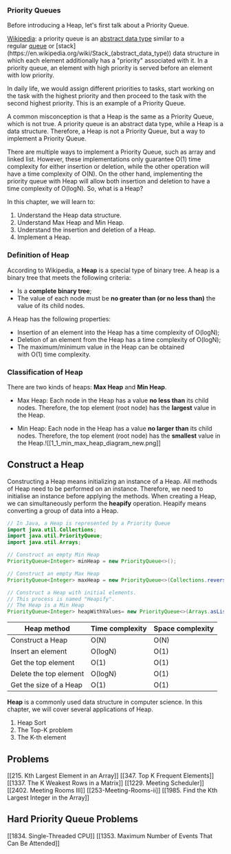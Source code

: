 ### Priority Queues

Before introducing a Heap, let's first talk about a Priority Queue.

[Wikipedia](https://en.wikipedia.org/wiki/Priority_queue): a priority queue is an [abstract data type](https://en.wikipedia.org/wiki/Abstract_data_type) similar to a regular [queue](https://en.wikipedia.org/wiki/Queue_(abstract_data_type)) or [stack](https://en.wikipedia.org/wiki/Stack_(abstract_data_type)) data structure in which each element additionally has a "priority" associated with it. In a priority queue, an element with high priority is served before an element with low priority.

In daily life, we would assign different priorities to tasks, start working on the task with the highest priority and then proceed to the task with the second highest priority. This is an example of a Priority Queue.

A common misconception is that a Heap is the same as a Priority Queue, which is not true. A priority queue is an abstract data type, while a Heap is a data structure. Therefore, a Heap is not a Priority Queue, but a way to implement a Priority Queue.

There are multiple ways to implement a Priority Queue, such as array and linked list. However, these implementations only guarantee O(1) time complexity for either insertion or deletion, while the other operation will have a time complexity of O(N). On the other hand, implementing the priority queue with Heap will allow both insertion and deletion to have a time complexity of O(logN). So, what is a Heap?

In this chapter, we will learn to:

1. Understand the Heap data structure.
2. Understand Max Heap and Min Heap.
3. Understand the insertion and deletion of a Heap.
4. Implement a Heap.

  

### Definition of Heap

According to Wikipedia, a **Heap** is a special type of binary tree. A heap is a binary tree that meets the following criteria:

- Is a **complete binary tree**;
- The value of each node must be **no greater than (or no less than)** the value of its child nodes.

A Heap has the following properties:

- Insertion of an element into the Heap has a time complexity of O(logN);
- Deletion of an element from the Heap has a time complexity of O(logN);
- The maximum/minimum value in the Heap can be obtained with O(1) time complexity.

  

### Classification of Heap

There are two kinds of heaps: **Max Heap** and **Min Heap**.

- Max Heap: Each node in the Heap has a value **no less than** its child nodes. Therefore, the top element (root node) has the **largest** value in the Heap.
    
- Min Heap: Each node in the Heap has a value **no larger than** its child nodes. Therefore, the top element (root node) has the **smallest** value in the Heap.![[1_1_min_max_heap_diagram_new.png]]


## Construct a Heap
  
Constructing a Heap means initializing an instance of a Heap. All methods of Heap need to be performed on an instance. Therefore, we need to initialise an instance before applying the methods. When creating a Heap, we can simultaneously perform the **heapify** operation. Heapify means converting a group of data into a Heap.

```java
// In Java, a Heap is represented by a Priority Queue
import java.util.Collections;
import java.util.PriorityQueue;
import java.util.Arrays;

// Construct an empty Min Heap
PriorityQueue<Integer> minHeap = new PriorityQueue<>();

// Construct an empty Max Heap
PriorityQueue<Integer> maxHeap = new PriorityQueue<>(Collections.reverseOrder());

// Construct a Heap with initial elements. 
// This process is named "Heapify".
// The Heap is a Min Heap
PriorityQueue<Integer> heapWithValues= new PriorityQueue<>(Arrays.asList(3, 1, 2));
```

|Heap method|Time complexity|Space complexity|
|---|---|---|
|Construct a Heap|O(N)|O(N)|
|Insert an element|O(logN)|O(1)|
|Get the top element|O(1)|O(1)|
|Delete the top element|O(logN)|O(1)|
|Get the size of a Heap|O(1)|O(1)|


**Heap** is a commonly used data structure in computer science. In this chapter, we will cover several applications of Heap.

1. Heap Sort
2. The Top-K problem
3. The K-th element

## Problems

[[215. Kth Largest Element in an Array]]
[[347. Top K Frequent Elements]]
[[1337. The K Weakest Rows in a Matrix]]
[[1229. Meeting Scheduler]]
[[2402. Meeting Rooms III]]
[[253-Meeting-Rooms-ii]]
[[1985. Find the Kth Largest Integer in the Array]]


## Hard Priority Queue Problems

[[1834. Single-Threaded CPU]]
[[1353. Maximum Number of Events That Can Be Attended]]